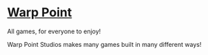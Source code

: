 <h1><a href="https://warp-point.github.io/">Warp Point</a></h1>
All games, for everyone to enjoy!

Warp Point Studios makes many games built in many different ways!
